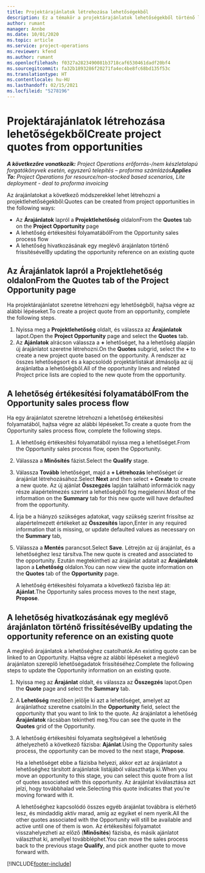 ```yaml
---
title: Projektárajánlatok létrehozása lehetőségekből
description: Ez a témakör a projektárajánlatok lehetőségekből történő létrehozását ismerteti.
author: rumant
manager: Annbe
ms.date: 10/01/2020
ms.topic: article
ms.service: project-operations
ms.reviewer: kfend
ms.author: rumant
ms.openlocfilehash: f0327a2823490081b3718caf6530461dadf20bf4
ms.sourcegitcommit: fa32b1893286f20271fa4ec4be8fc68bd135f53c
ms.translationtype: HT
ms.contentlocale: hu-HU
ms.lasthandoff: 02/15/2021
ms.locfileid: "5278196"
---
```

# <a name="create-project-quotes-from-opportunities"></a><span data-ttu-id="a70be-103">Projektárajánlatok létrehozása lehetőségekből</span><span class="sxs-lookup"><span data-stu-id="a70be-103">Create project quotes from opportunities</span></span>

<span data-ttu-id="a70be-104">_**A következőre vonatkozik:** Project Operations erőforrás-/nem készletalapú forgatókönyvek esetén, egyszerű telepítés – proforma számlázás_</span><span class="sxs-lookup"><span data-stu-id="a70be-104">_**Applies To:** Project Operations for resource/non-stocked based scenarios, Lite deployment - deal to proforma invoicing_</span></span>

<span data-ttu-id="a70be-105">Az árajánlatokat a következő módszerekkel lehet létrehozni a projektlehetőségekből:</span><span class="sxs-lookup"><span data-stu-id="a70be-105">Quotes can be created from project opportunities in the following ways:</span></span>

- <span data-ttu-id="a70be-106">Az **Árajánlatok** lapról a **Projektlehetőség** oldalon</span><span class="sxs-lookup"><span data-stu-id="a70be-106">From the **Quotes** tab on the **Project Opportunity** page</span></span>
- <span data-ttu-id="a70be-107">A lehetőség értékesítési folyamatából</span><span class="sxs-lookup"><span data-stu-id="a70be-107">From the Opportunity sales process flow</span></span>
- <span data-ttu-id="a70be-108">A lehetőség hivatkozásának egy meglévő árajánlaton történő frissítésével</span><span class="sxs-lookup"><span data-stu-id="a70be-108">By updating the opportunity reference on an existing quote</span></span>

## <a name="from-the-quotes-tab-of-the-project-opportunity-page"></a><span data-ttu-id="a70be-109">Az Árajánlatok lapról a Projektlehetőség oldalon</span><span class="sxs-lookup"><span data-stu-id="a70be-109">From the Quotes tab of the Project Opportunity page</span></span>

<span data-ttu-id="a70be-110">Ha projektárajánlatot szeretne létrehozni egy lehetőségből, hajtsa végre az alábbi lépéseket.</span><span class="sxs-lookup"><span data-stu-id="a70be-110">To create a project quote from an opportunity, complete the following steps.</span></span>

1. <span data-ttu-id="a70be-111">Nyissa meg a **Projektlehetőség** oldalt, és válassza az **Árajánlatok** lapot.</span><span class="sxs-lookup"><span data-stu-id="a70be-111">Open the **Project Opportunity** page and select the **Quotes** tab.</span></span> 
2. <span data-ttu-id="a70be-112">Az **Ajánlatok** alrácson válassza a **+** lehetőséget, ha a lehetőség alapján új árajánlatot szeretne létrehozni.</span><span class="sxs-lookup"><span data-stu-id="a70be-112">On the **Quotes** subgrid, select the **+** to create a new project quote based on the opportunity.</span></span> <span data-ttu-id="a70be-113">A rendszer az összes lehetőségsort és a kapcsolódó projektárlistákat átmásolja az új árajánlatba a lehetőségből.</span><span class="sxs-lookup"><span data-stu-id="a70be-113">All of the opportunity lines and related Project price lists are copied to the new quote from the opportunity.</span></span>

## <a name="from-the-opportunity-sales-process-flow"></a><span data-ttu-id="a70be-114">A lehetőség értékesítési folyamatából</span><span class="sxs-lookup"><span data-stu-id="a70be-114">From the Opportunity sales process flow</span></span>

<span data-ttu-id="a70be-115">Ha egy árajánlatot szeretne létrehozni a lehetőség értékesítési folyamatából, hajtsa végre az alábbi lépéseket.</span><span class="sxs-lookup"><span data-stu-id="a70be-115">To create a quote from the Opportunity sales process flow, complete the following steps.</span></span>

1. <span data-ttu-id="a70be-116">A lehetőség értékesítési folyamatából nyissa meg a lehetőséget.</span><span class="sxs-lookup"><span data-stu-id="a70be-116">From the Opportunity sales process flow, open the Opportunity.</span></span>
2. <span data-ttu-id="a70be-117">Válassza a **Minősítés** fázist.</span><span class="sxs-lookup"><span data-stu-id="a70be-117">Select the **Qualify** stage.</span></span> 
3. <span data-ttu-id="a70be-118">Válassza **Tovább** lehetőséget, majd a **+ Létrehozás** lehetőséget úr árajánlat létrehozásához.</span><span class="sxs-lookup"><span data-stu-id="a70be-118">Select **Next** and then select **+ Create** to create a new quote.</span></span> <span data-ttu-id="a70be-119">Az új ajánlat **Összegzés** lapján található információk nagy része alapértelmezés szerint a lehetőségből fog megjelenni.</span><span class="sxs-lookup"><span data-stu-id="a70be-119">Most of the information on the **Summary** tab for this new quote will have defaulted from the opportunity.</span></span> 
4. <span data-ttu-id="a70be-120">Írja be a hiányzó szükséges adatokat, vagy szükség szerint frissítse az alapértelmezett értékeket az **Összesítés** lapon,</span><span class="sxs-lookup"><span data-stu-id="a70be-120">Enter in any required information that is missing, or update defaulted values as necessary on the **Summary** tab,</span></span>
5. <span data-ttu-id="a70be-121">Válassza a **Mentés** parancsot.</span><span class="sxs-lookup"><span data-stu-id="a70be-121">Select **Save**.</span></span> <span data-ttu-id="a70be-122">Létrejön az új árajánlat, és a lehetőséghez lesz társítva.</span><span class="sxs-lookup"><span data-stu-id="a70be-122">The new quote is created and associated to the opportunity.</span></span> <span data-ttu-id="a70be-123">Ezután megtekintheti az árajánlat adatait az **Árajánlatok** lapon a **Lehetőség** oldalon.</span><span class="sxs-lookup"><span data-stu-id="a70be-123">You can now view the quote information on the **Quotes** tab of the **Opportunity** page.</span></span> 

   <span data-ttu-id="a70be-124">A lehetőség értékesítési folyamata a következő fázisba lép át: **Ajánlat**.</span><span class="sxs-lookup"><span data-stu-id="a70be-124">The Opportunity sales process moves to the next stage, **Propose**.</span></span>


## <a name="by-updating-the-opportunity-reference-on-an-existing-quote"></a><span data-ttu-id="a70be-125">A lehetőség hivatkozásának egy meglévő árajánlaton történő frissítésével</span><span class="sxs-lookup"><span data-stu-id="a70be-125">By updating the opportunity reference on an existing quote</span></span>

<span data-ttu-id="a70be-126">A meglévő árajánlatok a lehetőséghez csatolhatók.</span><span class="sxs-lookup"><span data-stu-id="a70be-126">An existing quote can be linked to an Opportunity.</span></span> <span data-ttu-id="a70be-127">Hajtsa végre az alábbi lépéseket a meglévő árajánlaton szereplő lehetőségadatok frissítéséhez.</span><span class="sxs-lookup"><span data-stu-id="a70be-127">Complete the following steps to update the Opportunity information on an existing quote.</span></span>

1. <span data-ttu-id="a70be-128">Nyissa meg az **Árajánlat** oldalt, és válassza az **Összegzés** lapot.</span><span class="sxs-lookup"><span data-stu-id="a70be-128">Open the **Quote** page and select the **Summary** tab.</span></span>
2. <span data-ttu-id="a70be-129">A **Lehetőség** mezőben jelölje ki azt a lehetőséget, amelyet az árajánlathoz szeretne csatolni.</span><span class="sxs-lookup"><span data-stu-id="a70be-129">In the **Opportunity** field, select the opportunity that you want to link to the quote.</span></span> <span data-ttu-id="a70be-130">Az árajánlatot a lehetőség **Árajánlatok** rácsában tekintheti meg.</span><span class="sxs-lookup"><span data-stu-id="a70be-130">You can see the quote in the **Quotes** grid of the Opportunity.</span></span> 
3. <span data-ttu-id="a70be-131">A lehetőség értékesítési folyamata segítségével a lehetőség áthelyezhető a következő fázisba: **Ajánlat**.</span><span class="sxs-lookup"><span data-stu-id="a70be-131">Using the Opportunity sales process, the opportunity can be moved to the next stage, **Propose**.</span></span> 

   <span data-ttu-id="a70be-132">Ha a lehetőséget ebbe a fázisba helyezi, akkor ezt az árajánlatot a lehetőséghez társított árajánlatok listájából választhatja ki.</span><span class="sxs-lookup"><span data-stu-id="a70be-132">When you move an opportunity to this stage, you can select this quote from a list of quotes associated with this opportunity.</span></span> <span data-ttu-id="a70be-133">Az árajánlat kiválasztása azt jelzi, hogy továbbhalad vele.</span><span class="sxs-lookup"><span data-stu-id="a70be-133">Selecting this quote indicates that you're moving forward with it.</span></span>

   <span data-ttu-id="a70be-134">A lehetőséghez kapcsolódó összes egyéb árajánlat továbbra is elérhető lesz, és mindaddig aktív marad, amíg az egyiket el nem nyerik.</span><span class="sxs-lookup"><span data-stu-id="a70be-134">All the other quotes associated with the Opportunity will still be available and active until one of them is won.</span></span> <span data-ttu-id="a70be-135">Az értékesítési folyamatot visszahelyezheti az előző (**Minősítés**) fázisba, és másik ajánlatot választhat ki, amellyel továbbléphet.</span><span class="sxs-lookup"><span data-stu-id="a70be-135">You can move the sales process back to the previous stage **Qualify**, and pick another quote to move forward with.</span></span>


[!INCLUDE[footer-include](../includes/footer-banner.md)]